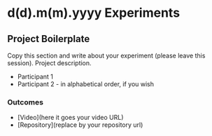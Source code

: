 # d(d).m(m).yyyy Experiments

## Project Boilerplate

Copy this section and write about your experiment (please leave this session).
Project description.

* Participant 1
* Participant 2 - in alphabetical order, if you wish

### Outcomes

- [Video](here it goes your video URL)
- [Repository](replace by your repository url)
